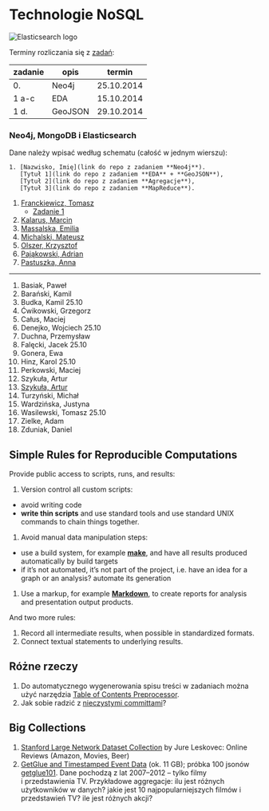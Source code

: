 # Technologie NoSQL

<!--
Kilka przykładowych agregacji korzystających z danych
[zipcodes](http://media.mongodb.org/zips.json) oraz
[imieniny](data/wbzyl/imieniny.csv) opisano w [Aggregation Pipeline Examples](Aggregations_in_JS.md).
-->

![Elasticsearch logo](images/elasticsearch-logo.png)


Terminy rozliczania się z [zadań](http://wbzyl.inf.ug.edu.pl/nosql/zadania):

| zadanie | opis    | termin     |
|---------|---------|------------|
| 0.      | Neo4j   | 25.10.2014 |
| 1 a-c   | EDA     | 15.10.2014 |
| 1 d.    | GeoJSON | 29.10.2014 |


### Neo4j, MongoDB i Elasticsearch

Dane należy wpisać według schematu (całość w jednym wierszu):

    1. [Nazwisko, Imię](link do repo z zadaniem **Neo4j**).
       [Tytuł 1](link do repo z zadaniem **EDA** + **GeoJSON**),
       [Tytuł 2](link do repo z zadaniem **Agregacje**),
       [Tytuł 3](link do repo z zadaniem **MapReduce**).

<!--
1. Dunikowski, Jacek 25.10
1. Mazur, Michał 25.10
1. Miszczykowski, Mariusz 25.10
1. Mrotek, Remigiusz 25.10
1. Paprocki, Adam 25.10
1. Rawicki, Wojciech 25.10
1. Samsoniuk, Damian 25.10
1. Wiergowski, Paweł 25.10
-->

1. [Franckiewicz, Tomasz](https://github.com/tfranckiewicz/nosql "neo4j private repo")
    - [Zadanie 1](https://github.com/tfranckiewicz/nosql/tree/zadanie1)
1. [Kalarus, Marcin](https://github.com/mkalarus/Neo4j-zal "neo4j repo")
1. [Massalska, Emilia](https://github.com/emassalska/neo4j "neo4j")
1. [Michalski, Mateusz](https://github.com/matismatis93/neo4j "neo4j private repo")
1. [Olszer, Krzysztof](https://github.com/kolszer/Neo4j)
1. [Pająkowski, Adrian](https://github.com/apajakowski/neo4j "neo4j public repo")
1. [Pastuszka, Anna](https://github.com/apastuszka/Neo4j "Baza Neo4j")

----

1. Basiak, Paweł
1. Barański, Kamil
1. Budka, Kamil 25.10
1. Ćwikowski, Grzegorz
1. Całus, Maciej
1. Denejko, Wojciech 25.10
1. Duchna, Przemysław
1. Falęcki, Jacek 25.10
1. Gonera, Ewa
1. Hinz, Karol 25.10
1. Perkowski, Maciej
1. Szykuła, Artur
2. [Szykuła, Artur](https://github.com/aszykula/Neo4j "neo4j private repo")
1. Turzyński, Michał
1. Wardzińska, Justyna
1. Wasilewski, Tomasz 25.10
1. Zielke, Adam
1. Zduniak, Daniel


## Simple Rules for Reproducible Computations

Provide public access to scripts, runs, and results:

1. Version control all custom scripts:
  - avoid writing code
  - **write thin scripts** and use standard tools and use standard UNIX
    commands to chain things together.
1. Avoid manual data manipulation steps:
  - use a build system, for example [**make**](http://bost.ocks.org/mike/make/),
    and have all results produced automatically by build targets
  - if it’s not automated, it’s not part of the project,
    i.e. have an idea for a graph or an analysis?
    automate its generation
1. Use a markup, for example
   [**Markdown**](http://daringfireball.net/projects/markdown/syntax),
   to create reports for analysis and presentation output products.

And two more rules:

1. Record all intermediate results, when possible in standardized formats.
1. Connect textual statements to underlying results.


## Różne rzeczy

1. Do automatycznego wygenerowania spisu treści w zadaniach można użyć narzędzia
[Table of Contents Preprocessor](https://github.com/aslushnikov/table-of-contents-preprocessor).
1. Jak sobie radzić z [nieczystymi committami](Git_Pull_Requests.md)?


## Big Collections

1. [Stanford Large Network Dataset Collection](https://snap.stanford.edu/data/)
by Jure Leskovec: Online Reviews (Amazon, Movies, Beer)
1. [GetGlue and Timestamped Event Data](http://getglue-data.s3.amazonaws.com/getglue_sample.tar.gz)
(ok. 11 GB); próbka 100 jsonów [getglue101](/data/wbzyl/getglue101.json).
Dane pochodzą z lat 2007–2012 – tylko filmy i przedstawienia TV.
Przykładowe aggregacje: ilu jest różnych użytkowników
w danych? jakie jest 10 najpopularniejszych filmów i przedstawień TV?
ile jest różnych akcji?
